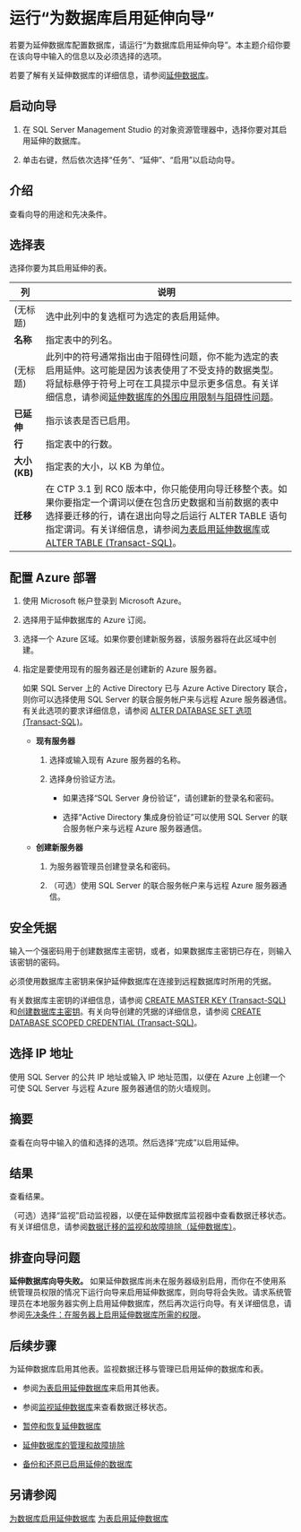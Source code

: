 <properties
	pageTitle="运行“为数据库启用延伸向导”| Microsoft Azure"
	description="了解如何通过运行“为数据库启用延伸向导”，来为延伸数据库配置数据库。"
	services="sql-server-stretch-database"
	documentationCenter=""
	authors="douglasl"
	manager="jhubbard"
	editor="monicar"/>

<tags
	ms.service="sql-server-stretch-database"
	ms.date="02/26/2016"
	wacn.date="03/10/2016"/>

# 运行“为数据库启用延伸向导”

若要为延伸数据库配置数据库，请运行“为数据库启用延伸向导”。本主题介绍你要在该向导中输入的信息以及必须选择的选项。

若要了解有关延伸数据库的详细信息，请参阅[延伸数据库](/documentation/articles/sql-server-stretch-database-overview)。

## 启动向导

1.  在 SQL Server Management Studio 的对象资源管理器中，选择你要对其启用延伸的数据库。

2.  单击右键，然后依次选择“任务”、“延伸”、“启用”以启动向导。

## <a name="Intro"></a>介绍
查看向导的用途和先决条件。

## <a name="Tables"></a>选择表
选择你要为其启用延伸的表。

|列|说明|
|----------|---------------|
|(无标题)|选中此列中的复选框可为选定的表启用延伸。|
|**名称**|指定表中的列名。|
|(无标题)|此列中的符号通常指出由于阻碍性问题，你不能为选定的表启用延伸。这可能是因为该表使用了不受支持的数据类型。将鼠标悬停于符号上可在工具提示中显示更多信息。有关详细信息，请参阅[延伸数据库的外围应用限制与阻碍性问题](/documentation/articles/sql-server-stretch-database-limitations)。|
|**已延伸**|指示该表是否已启用。|
|**行**|指定表中的行数。|
|**大小(KB)**|指定表的大小，以 KB 为单位。|
|**迁移**|在 CTP 3.1 到 RC0 版本中，你只能使用向导迁移整个表。如果你要指定一个谓词以便在包含历史数据和当前数据的表中选择要迁移的行，请在退出向导之后运行 ALTER TABLE 语句指定谓词。有关详细信息，请参阅[为表启用延伸数据库](/documentation/articles/sql-server-stretch-database-enable-table)或 [ALTER TABLE (Transact-SQL)](https://msdn.microsoft.com/zh-cn/library/ms190273.aspx)。|

## <a name="Configure"></a>配置 Azure 部署

1.  使用 Microsoft 帐户登录到 Microsoft Azure。

2.  选择用于延伸数据库的 Azure 订阅。

3.  选择一个 Azure 区域。如果你要创建新服务器，该服务器将在此区域中创建。

4.  指定是要使用现有的服务器还是创建新的 Azure 服务器。

    如果 SQL Server 上的 Active Directory 已与 Azure Active Directory 联合，则你可以选择使用 SQL Server 的联合服务帐户来与远程 Azure 服务器通信。有关此选项的要求详细信息，请参阅 [ALTER DATABASE SET 选项 (Transact-SQL)](https://msdn.microsoft.com/zh-cn/library/bb522682.aspx)。

    -   **现有服务器**

        1.  选择或输入现有 Azure 服务器的名称。

        2.  选择身份验证方法。

            -   如果选择“SQL Server 身份验证”，请创建新的登录名和密码。

            -   选择“Active Directory 集成身份验证”可以使用 SQL Server 的联合服务帐户来与远程 Azure 服务器通信。

    -   **创建新服务器**

        1.  为服务器管理员创建登录名和密码。

        2.  （可选）使用 SQL Server 的联合服务帐户来与远程 Azure 服务器通信。

## <a name="Credentials"></a>安全凭据
输入一个强密码用于创建数据库主密钥，或者，如果数据库主密钥已存在，则输入该密钥的密码。

必须使用数据库主密钥来保护延伸数据库在连接到远程数据库时所用的凭据。

有关数据库主密钥的详细信息，请参阅 [CREATE MASTER KEY (Transact-SQL)](https://msdn.microsoft.com/zh-cn/library/ms174382.aspx) 和[创建数据库主密钥](https://msdn.microsoft.com/zh-cn/library/aa337551.aspx)。有关向导创建的凭据的详细信息，请参阅 [CREATE DATABASE SCOPED CREDENTIAL (Transact-SQL)](https://msdn.microsoft.com/zh-cn/library/mt270260.aspx)。

## <a name="Network"></a>选择 IP 地址
使用 SQL Server 的公共 IP 地址或输入 IP 地址范围，以便在 Azure 上创建一个可使 SQL Server 与远程 Azure 服务器通信的防火墙规则。

## <a name="Summary"></a>摘要
查看在向导中输入的值和选择的选项。然后选择“完成”以启用延伸。

## <a name="Results"></a>结果
查看结果。

（可选）选择“监视”启动监视器，以便在延伸数据库监视器中查看数据迁移状态。有关详细信息，请参阅[数据迁移的监视和故障排除（延伸数据库）](/documentation/articles/sql-server-stretch-database-monitor)。

## <a name="KnownIssues"></a>排查向导问题
**延伸数据库向导失败。**
如果延伸数据库尚未在服务器级别启用，而你在不使用系统管理员权限的情况下运行向导来启用延伸数据库，则向导将会失败。请求系统管理员在本地服务器实例上启用延伸数据库，然后再次运行向导。有关详细信息，请参阅[先决条件：在服务器上启用延伸数据库所需的权限](/documentation/articles/sql-server-stretch-database-enable-database#EnableTSQLServer)。

## 后续步骤
为延伸数据库启用其他表。监视数据迁移与管理已启用延伸的数据库和表。

-   参阅[为表启用延伸数据库](/documentation/articles/sql-server-stretch-database-enable-table)来启用其他表。

-   参阅[监视延伸数据库](/documentation/articles/sql-server-stretch-database-monitor)来查看数据迁移状态。

-   [暂停和恢复延伸数据库](/documentation/articles/sql-server-stretch-database-pause)

-   [延伸数据库的管理和故障排除](/documentation/articles/sql-server-stretch-database-manage)

-   [备份和还原已启用延伸的数据库](/documentation/articles/sql-server-stretch-database-backup)

## 另请参阅
[为数据库启用延伸数据库](/documentation/articles/sql-server-stretch-database-enable-database)
[为表启用延伸数据库](/documentation/articles/sql-server-stretch-database-enable-table)

<!---HONumber=Mooncake_0307_2016-->